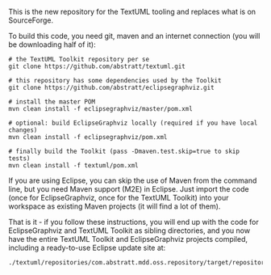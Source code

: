 This is the new repository for the TextUML tooling and replaces what is on SourceForge.

To build this code, you need git, maven and an internet connection (you will be downloading half of it):

    # the TextUML Toolkit repository per se
    git clone https://github.com/abstratt/textuml.git
 
    # this repository has some dependencies used by the Toolkit
    git clone https://github.com/abstratt/eclipsegraphviz.git
 
    # install the master POM
    mvn clean install -f eclipsegraphviz/master/pom.xml
 
    # optional: build EclipseGraphviz locally (required if you have local changes)
    mvn clean install -f eclipsegraphviz/pom.xml

    # finally build the Toolkit (pass -Dmaven.test.skip=true to skip tests)
    mvn clean install -f textuml/pom.xml

If you are using Eclipse, you can skip the use of Maven from the command line, but you need Maven support (M2E) in Eclipse. Just import the code (once for EclipseGraphviz, once for the TextUML Toolkit) into your workspace as existing Maven projects (it will find a lot of them).

That is it - if you follow these instructions, you will end up with the code for EclipseGraphviz and TextUML Toolkit as sibling directories, and you now have the entire TextUML Toolkit and EclipseGraphviz projects compiled, including a ready-to-use Eclipse update site at:

    ./textuml/repositories/com.abstratt.mdd.oss.repository/target/repository
